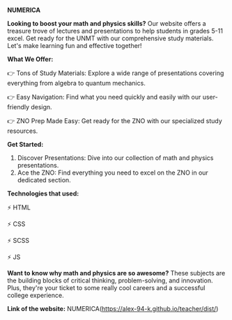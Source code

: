 **NUMERICA**

**Looking to boost your math and physics skills?** Our website offers a treasure trove of lectures and presentations to help students in grades 5-11 excel. Get ready for the UNMT with our comprehensive study materials. Let's make learning fun and effective together!

**What We Offer:**

👉 Tons of Study Materials: Explore a wide range of presentations covering everything from algebra to quantum mechanics.

👉 Easy Navigation: Find what you need quickly and easily with our user-friendly design.

👉 ZNO Prep Made Easy: Get ready for the ZNO with our specialized study resources.

**Get Started:**

1. Discover Presentations: Dive into our collection of math and physics presentations.
2. Ace the ZNO: Find everything you need to excel on the ZNO in our dedicated section.

**Technologies that used:**

⚡️ HTML

⚡️ CSS

⚡️ SCSS

⚡️ JS

**Want to know why math and physics are so awesome?** These subjects are the building blocks of critical thinking, problem-solving, and innovation. Plus, they're your ticket to some really cool careers and a successful college experience.

**Link of the website:** NUMERICA(https://alex-94-k.github.io/teacher/dist/)
